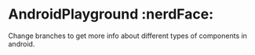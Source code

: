 # AndroidPlayground :nerdFace:

Change branches to get more info about different types of components in android.

